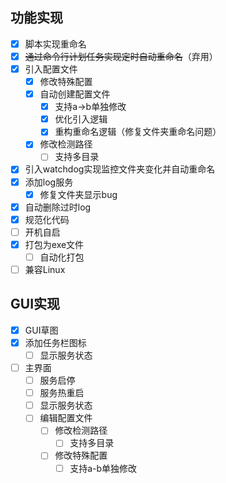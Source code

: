 ## 功能实现

- [x] 脚本实现重命名
- [x] ~~通过命令行计划任务实现定时自动重命名~~（弃用）
- [x] 引入配置文件
  - [x] 修改特殊配置
  - [x] 自动创建配置文件
    - [x] 支持a→b单独修改
    - [x] 优化引入逻辑
    - [x] 重构重命名逻辑（修复文件夹重命名问题）
  - [x] 修改检测路径
    - [ ] 支持多目录
- [x] 引入watchdog实现监控文件夹变化并自动重命名
- [x] 添加log服务
  - [x] 修复文件夹显示bug
- [x] 自动删除过时log
- [x] 规范化代码
- [ ] 开机自启
- [x] 打包为exe文件
  - [ ] 自动化打包
- [ ] 兼容Linux

## GUI实现

- [x] GUI草图
- [x] 添加任务栏图标
  - [ ] 显示服务状态
- [ ] 主界面
  - [ ] 服务启停
  - [ ] 服务热重启
  - [ ] 显示服务状态
  - [ ] 编辑配置文件
    - [ ] 修改检测路径
      - [ ] 支持多目录
    - [ ] 修改特殊配置
      - [ ] 支持a-b单独修改
